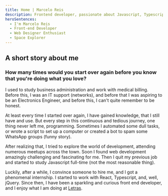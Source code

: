 ```yaml
---
title: Home | Marcelo Reis
description: Frontend developer, passionate about Javascript, Typescript and React. Living in Belo Horizonte and trying to build some awesome stuff
heroSentences:
  - I'm Marcelo Reis
  - Front-end Developer
  - Web Designer Enthusiast
  - Space Explorer
---
```


## A short story about me

### How many times would you start over again before you know that you're doing what you love?

I used to study business administration and work with medical billing. Before this, I was an IT support (networks), and before that I was aspiring to be an Electronics Engineer, and before this, I can't quite remember to be honest.

At least every time I started over again, I have gained knowledge, that I still have and use. But every step in this continuous and tedious journey, one thing never left me, programming. Sometimes I automated some dull tasks, or wrote a script to set up a computer or created a bot to spam some WhatsApp groups (funny story).

After realizing that, I tried to explore the world of development, attending numerous meetups across the town. Soon I found web development amazingly challenging and fascinating for me. Then I quit my previous job and started to study Javascript full-time (not the most reasonable thing).

Luckily, after a while, I convince someone to hire me, and I got a phenomenal internship. I started to work with React, Typescript, and, well, jQuery. Since then, I have been a sparkling and curious front end developer, and I enjoy what I am doing at [Letras](https://letras.com).
